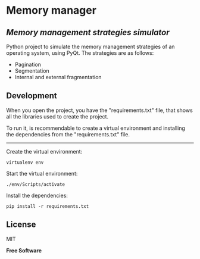 # Memory manager
## _Memory management strategies simulator_

Python project to simulate the memory management strategies of an operating system, using PyQt. The strategies are as follows:

- Pagination
- Segmentation
- Internal and external fragmentation

## Development

When you open the project, you have the "requirements.txt" file, that shows all the libraries used to create the project.

To run it, is recommendable to create a virtual environment and installing the dependencies from the "requirements.txt" file.

***
Create the virtual environment:
```
virtualenv env
```
Start the virtual environment:
```
./env/Scripts/activate
```
Install the dependencies:
```
pip install -r requirements.txt
```

## License

MIT

**Free Software**